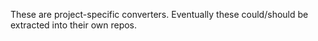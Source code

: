 
These are project-specific converters. Eventually these could/should be extracted into their own repos.
